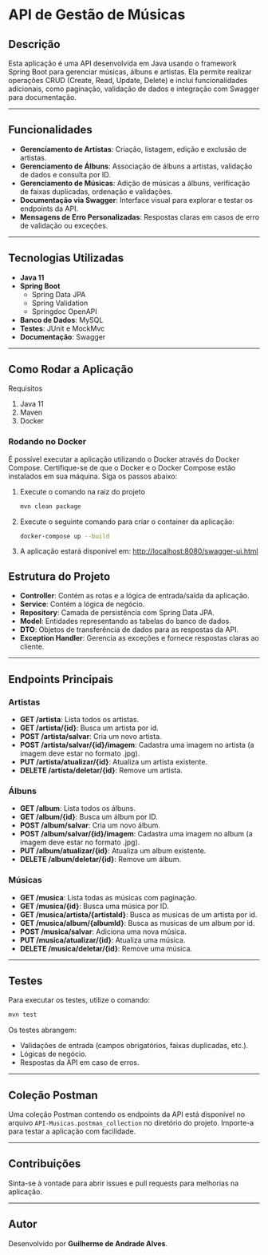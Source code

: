 # API de Gestão de Músicas

## Descrição

Esta aplicação é uma API desenvolvida em Java usando o framework Spring Boot para gerenciar músicas, álbuns e artistas. Ela permite realizar operações CRUD (Create, Read, Update, Delete) e inclui funcionalidades adicionais, como paginação, validação de dados e integração com Swagger para documentação.

---

## Funcionalidades

- **Gerenciamento de Artistas**: Criação, listagem, edição e exclusão de artistas.
- **Gerenciamento de Álbuns**: Associação de álbuns a artistas, validação de dados e consulta por ID.
- **Gerenciamento de Músicas**: Adição de músicas a álbuns, verificação de faixas duplicadas, ordenação e validações.
- **Documentação via Swagger**: Interface visual para explorar e testar os endpoints da API.
- **Mensagens de Erro Personalizadas**: Respostas claras em casos de erro de validação ou exceções.

---

## Tecnologias Utilizadas

- **Java 11**
- **Spring Boot**
    - Spring Data JPA
    - Spring Validation
    - Springdoc OpenAPI
- **Banco de Dados**: MySQL
- **Testes**: JUnit e MockMvc
- **Documentação**: Swagger

---

## Como Rodar a Aplicação

Requisitos
1. Java 11
2. Maven
3. Docker


### Rodando no Docker

É possível executar a aplicação utilizando o Docker através do Docker Compose. Certifique-se de que o Docker e o Docker Compose estão instalados em sua máquina. Siga os passos abaixo:

1. Execute o comando na raiz do projeto
   ```bash
   mvn clean package
   ```

2. Execute o seguinte comando para criar o container da aplicação:
   ```bash
   docker-compose up --build
   ```
3. A aplicação estará disponível em: [http://localhost:8080/swagger-ui.html](http://localhost:8080/swagger-ui.html)

## Estrutura do Projeto

- **Controller**: Contém as rotas e a lógica de entrada/saída da aplicação.
- **Service**: Contém a lógica de negócio.
- **Repository**: Camada de persistência com Spring Data JPA.
- **Model**: Entidades representando as tabelas do banco de dados.
- **DTO**: Objetos de transferência de dados para as respostas da API.
- **Exception Handler**: Gerencia as exceções e fornece respostas claras ao cliente.

---

## Endpoints Principais

### Artistas

- **GET /artista**: Lista todos os artistas.
- **GET /artista/{id}**: Busca um artista por id.
- **POST /artista/salvar**: Cria um novo artista.
- **POST /artista/salvar/{id}/imagem**: Cadastra uma imagem no artista (a imagem deve estar no formato .jpg).
- **PUT /artista/atualizar/{id}**: Atualiza um artista existente.
- **DELETE /artista/deletar/{id}**: Remove um artista.

### Álbuns

- **GET /album**: Lista todos os álbuns.
- **GET /album/{id}**: Busca um álbum por ID.
- **POST /album/salvar**: Cria um novo álbum.
- **POST /album/salvar/{id}/imagem**: Cadastra uma imagem no album (a imagem deve estar no formato .jpg).
- **PUT /album/atualizar/{id}**: Atualiza um album existente.
- **DELETE /album/deletar/{id}**: Remove um álbum.

### Músicas

- **GET /musica**: Lista todas as músicas com paginação.
- **GET /musica/{id}**: Busca uma música por ID.
- **GET /musica/artista/{artistaId}**: Busca as musicas de um artista por id.
- **GET /musica/album/{albumId}**: Busca as musicas de um album por id.
- **POST /musica/salvar**: Adiciona uma nova música.
- **PUT /musica/atualizar/{id}**: Atualiza uma música.
- **DELETE /musica/deletar/{id}**: Remove uma música.

---

## Testes

Para executar os testes, utilize o comando:

```bash
mvn test
```

Os testes abrangem:

- Validações de entrada (campos obrigatórios, faixas duplicadas, etc.).
- Lógicas de negócio.
- Respostas da API em caso de erros.

---

## Coleção Postman

Uma coleção Postman contendo os endpoints da API está disponível no arquivo `API-Musicas.postman_collection` no diretório do projeto. Importe-a para testar a aplicação com facilidade.

---

## Contribuições

Sinta-se à vontade para abrir issues e pull requests para melhorias na aplicação.

---

## Autor

Desenvolvido por **Guilherme de Andrade Alves**.

